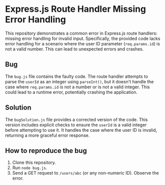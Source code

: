 # Express.js Route Handler Missing Error Handling
This repository demonstrates a common error in Express.js route handlers: missing error handling for invalid input.  Specifically, the provided code lacks error handling for a scenario where the user ID parameter (`req.params.id`) is not a valid number. This can lead to unexpected errors and crashes.

## Bug
The `bug.js` file contains the faulty code.  The route handler attempts to parse the `userId` as an integer using `parseInt()`, but it doesn't handle the case where `req.params.id` is not a number or is not a valid integer. This could lead to a runtime error, potentially crashing the application.

## Solution
The `bugSolution.js` file provides a corrected version of the code. This version includes explicit checks to ensure the `userId` is a valid integer before attempting to use it.  It handles the case where the user ID is invalid, returning a more graceful error response.

## How to reproduce the bug
1. Clone this repository.
2. Run `node bug.js`.
3. Send a GET request to `/users/abc` (or any non-numeric ID).  Observe the error.